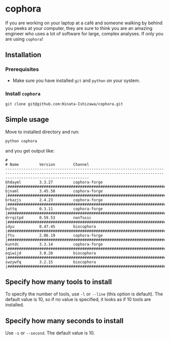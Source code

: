 # cophora

If you are working on your laptop at a café and someone walking by behind you peeks at your computer, they are sure to think you are an amazing engineer who uses a lot of software for large, complex analyses. If only you are using `cophora`!

## Installation

### Prerequisites
- Make sure you have installed `git` and `python` on your system.

### Install `cophora`
```
git clone git@github.com:Hinata-Ishizawa/cophora.git
```

## Simple usage
Move to installed directory and run:

```sh
python cophora
```
and you get output like:
```
#
# Name         Version        Channel
---------------------------------------------------------------------------------------------------------------------------------------------------------------------------------
bhdayml        3.3.27         cophora-forge  |##################################################################################################################################|
bjnaml         3.45.50        cophora-forge  |##################################################################################################################################|
brkazjs        2.4.23         cophora-forge  |##################################################################################################################################|
buttq          0.3.11         cophora-forge  |##################################################################################################################################|
drrqitpd       0.59.53        nonToxic       |##################################################################################################################################|
idyu           0.47.45        biocophora     |##################################################################################################################################|
jftu           2.06.19        cophora-forge  |##################################################################################################################################|
kuntdc         3.3.14         cophora-forge  |##################################################################################################################################|
oqiwijd        3.0.28         biocophora     |##################################################################################################################################|
swzywfq        3.2.15         biocophora     |##################################################################################################################################|
```

## Specify how many tools to install
To specify the number of tools, use `-l` or `--line` (this option is default). The default value is 10, so if no value is specified, it looks as if 10 tools are installed.

## Specify how many seconds to install
Use `-s` or `--second`. The default value is 10.
